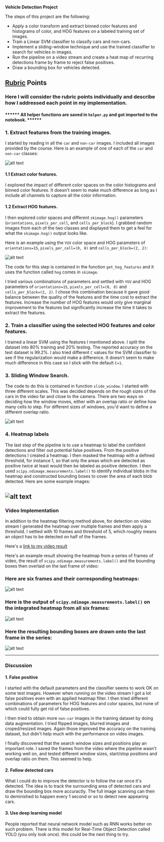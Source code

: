 **Vehicle Detection Project**

The steps of this project are the following:

* Apply a color transform and extract binned color features and histograms of color, and HOG features on a labeled training set of images.
* Train a Linear SVM classifier to classify cars and non-cars.
* Implement a sliding-window technique and use the trained classifier to search for vehicles in images.
* Run the pipeline on a video stream and create a heat map of recurring detections frame by frame to reject false positives.
* Draw a bounding box for vehicles detected.

[//]: # (Image References)
[image1]: ./examples/car_not_car.png
[image2]: ./examples/HOG_example.png
[image3]: ./examples/slide_windows.png
[image4]: ./examples/heatmap.png
[image5]: ./examples/bboxes_and_heat.png
[image6]: ./examples/labels_map.png
[image7]: ./examples/output_bboxes.png
[video1]: ./project_video.mp4

## [Rubric](https://review.udacity.com/#!/rubrics/513/view) Points
### Here I will consider the rubric points individually and describe how I addressed each point in my implementation.  

#### ****** All helper functions are saved in `helper.py` and got imported to the notebook. ******

### 1. Extract features from the training images.

I started by reading in all the `car` and `non-car` images. I included all images provided by the course. Here is an example of one of each of the `car` and `non-car` classes:

![alt text][image1]

#### 1.1 Extract color features.

I explored the impact of different color spaces on the color histograms and binned color features. It doesn't seem to make much difference as long as I include all channels to capture all the color information. 

#### 1.2 Extract HOG features.

I then explored color spaces and different `skimage.hog()` parameters (`orientations`, `pixels_per_cell`, and `cells_per_block`).  I grabbed random images from each of the two classes and displayed them to get a feel for what the `skimage.hog()` output looks like.

Here is an example using the `YUV` color space and HOG parameters of `orientations=15`, `pixels_per_cell=(8, 8)` and `cells_per_block=(2, 2)`:

![alt text][image2]

The code for this step is contained in the function `get_hog_features` and it uses the function called `hog` comes in `skimage`.

I tried various combinations of parameters and settled with `YUV` and HOG parameters of `orientations=15`, `pixels_per_cell=(8, 8)` and `cells_per_block=(2, 2)`. I chose this combination because it gave good balance between the quality of the features and the time cost to extract the features. Increase the number of HOG features would only give marginal improvement to the features but significantly increase the time it takes to extract the features.

### 2. Train a classifier using the selected HOG features and color features.

I trained a linear SVM using the features I mentioned above. I split the dataset into 80% training and 20% testing. The reported accuracy on the test dataset is 99.2%. I also tried different `C` values for the SVM classifier to see if the regularization would make a difference. It doesn't seem to make much difference in this case so I stick with the default `C=1`.

### 3. Sliding Window Search.

The code to do this is contained in function `slide_window`. I started with three different scales. This was decided depends on the rough sizes of the cars in the video far and close to the camera. There are two ways on deciding how the window moves, either with an overlap ratio or define how many cells to step. For different sizes of windows, you'd want to define a different overlap ratio.

![alt text][image3]

### 4. Heatmap labels

The last step of the pipeline is to use a heatmap to label the confident detections and filter out potential false positives. From the positive detections I created a heatmap. I then masked the heatmap with a defined threshold, for instance 1, so that only the areas which are detected as positive twice at least would then be labeled as positive detection. I then used `scipy.ndimage.measurements.label()` to identify individual blobs in the heatmap and constructed bounding boxes to cover the area of each blob detected. Here are some example images:

![alt text][image4]
---

### Video Implementation

In addition to the heatmap filtering method above, for detection on video stream I generated the heatmap over multiple frames and then apply a threshold. I settled with 10 frames and threshold of 5, which roughly means an object has to be detected on half of the frames.

Here's a [link to my video result](./project_video_output.mp4)

Here's an example result showing the heatmap from a series of frames of video, the result of `scipy.ndimage.measurements.label()` and the bounding boxes then overlaid on the last frame of video:

### Here are six frames and their corresponding heatmaps:

![alt text][image5]

### Here is the output of `scipy.ndimage.measurements.label()` on the integrated heatmap from all six frames:
![alt text][image6]

### Here the resulting bounding boxes are drawn onto the last frame in the series:
![alt text][image7]



---

### Discussion

#### 1. False positive

I started with the default parameters and the classifier seems to work OK on some test images. However when running on the video stream I got a lot false positives even with an applied heatmap filter. I then tried different combinations of parameters for HOG features and color spaces, but none of which could fully get rid of false positives. 

I then tried to obtain more `non-car` images in the training dataset by doing data augmentation. I tried flipped images, blurred images and croped/resized images. Again those improved the accuracy on the training dataset, but didn't help much with the performance on video images.

I finally discovered that the search window sizes and positions play an important role. I saved the frames from the video where the pipeline wasn't working well on, and tested different window sizes, start/stop positions and overlap ratio on them. This seemed to help. 

#### 2. Follow detected cars

What I could do to improve the detector is to follow the car once it's detected. The idea is to track the surrounding area of detected cars and draw the bounding box more accuractly. The full image scanning can then to deminished to happen every 1 second or so to detect new appearing cars. 

#### 3. Use deep learning model

People reported that neural network model such as RNN works better on such problem. There is this model for Real-Time Object Detection called YOLO (you only look once). this could be the next thing to try.

